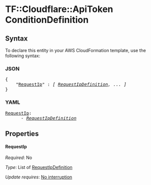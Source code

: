 # TF::Cloudflare::ApiToken ConditionDefinition

## Syntax

To declare this entity in your AWS CloudFormation template, use the following syntax:

### JSON

<pre>
{
    "<a href="#requestip" title="RequestIp">RequestIp</a>" : <i>[ <a href="requestipdefinition.md">RequestIpDefinition</a>, ... ]</i>
}
</pre>

### YAML

<pre>
<a href="#requestip" title="RequestIp">RequestIp</a>: <i>
      - <a href="requestipdefinition.md">RequestIpDefinition</a></i>
</pre>

## Properties

#### RequestIp

_Required_: No

_Type_: List of <a href="requestipdefinition.md">RequestIpDefinition</a>

_Update requires_: [No interruption](https://docs.aws.amazon.com/AWSCloudFormation/latest/UserGuide/using-cfn-updating-stacks-update-behaviors.html#update-no-interrupt)

